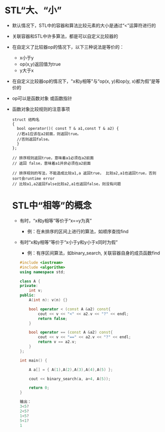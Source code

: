 # STL“大、“小”

* 默认情况下，STL中的容器和算法比较元素的大小是通过“<”运算符进行的

* 关联容器和STL中许多算法，都是可以自定义比较器的

* 在自定义了比较器op的情况下，以下三种说法是等价的：

  * x小于y
  *  op(x,y)返回值为true
  *  y大于x 

* 在自定义比较器op的情况下，"x和y相等"与“op(x, y)和op(y, x)都为假”是等价的

* op可以是函数对象 或函数指针

* 函数对象比较规则的注意事项

  ```
  struct 结构名
  {
  	bool operator()( const T & a1,const T & a2) {
  	//若a1应该在a2前面，则返回true。
  	//否则返回false。
  	}
  };
  
  // 排序规则返回true，意味着a1必须在a2前面
  // 返回 false，意味着a1并非必须在a2前面
  
  // 排序规则的写法，不能造成比较a1,a 返回true， 比较a2,a1也返回true，否则sort会runtime error
  // 比较a1,a2返回false比较a2,a1也返回false，则没有问题
  ```

  

  # STL中“相等”的概念

  * 有时，“x和y相等”等价于“x==y为真”

    * 例：在未排序的区间上进行的算法，如顺序查找find

  * 有时“x和y相等”等价于“x小于y和y小于x同时为假”

    * 例：有序区间算法，如binary_search, 关联容器自身的成员函数find

    ```c++
    #include <iostream>
    #include <algorithm>
    using namespace std;
    
    class A {
    private:
        int v;
    public:
        A(int n): v(n) {}
    
        bool operator < (const A &a2) const{
            cout << v << "<" << a2.v << "?" << endl;
            return false;
        }
    
        bool operator == (const A &a2) const{
            cout << v << "==" << a2.v << "?" << endl;
            return v == a2.v;
        }
    };
    
    int main() {
    
        A a[] = { A(1),A(2),A(3),A(4),A(5) };
    
        cout << binary_search(a, a+4, A(5));
    
        return 0;
    }
    
    输出：
    3<5?
    2<5?
    1<5?
    5<1?
    1
    ```

    